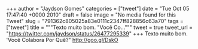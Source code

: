 
+++
author = "Jaydson Gomes"
categories = ["tweet"]
date = "Tue Oct 05 17:47:40 +0000 2010"
draft = false
image = "No media found for this Tweet"
slug = "791362c805025a83e0111c2347ff828856c63a70"
tags = ["tweet"]
title = """Texto muito bom. "Você Co..."""
tweet = true
tweet_url = "https://twitter.com/jaydson/status/26477295339"
+++
Texto muito bom. 'Você Colabora Por Quê?" http://goo.gl/DskO
